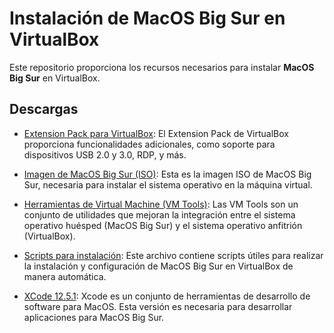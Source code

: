 # Instalación de MacOS Big Sur en VirtualBox

Este repositorio proporciona los recursos necesarios para instalar **MacOS Big Sur** en VirtualBox.

## Descargas

- [Extension Pack para VirtualBox](Oracle_VM_VirtualBox_Extension_Pack-7.0.16.vbox-extpack): El Extension Pack de VirtualBox proporciona funcionalidades adicionales, como soporte para dispositivos USB 2.0 y 3.0, RDP, y más.

- [Imagen de MacOS Big Sur (ISO)](https://www.mediafire.com/file/dbfod9u5q9ii9nd/macOS_Big_Sur_11.0.1_%252820B29%2529.iso/file): Esta es la imagen ISO de MacOS Big Sur, necesaria para instalar el sistema operativo en la máquina virtual.

- [Herramientas de Virtual Machine (VM Tools)](vmtools.zip): Las VM Tools son un conjunto de utilidades que mejoran la integración entre el sistema operativo huésped (MacOS Big Sur) y el sistema operativo anfitrión (VirtualBox).

- [Scripts para instalación](Scripts/Scripts.MD): Este archivo contiene scripts útiles para realizar la instalación y configuración de MacOS Big Sur en VirtualBox de manera automática.

- [XCode 12.5.1](https://developer.apple.com/services-account/download?path=/Developer_Tools/Xcode_12.5.1/Xcode_12.5.1.xip): Xcode es un conjunto de herramientas de desarrollo de software para MacOS. Esta versión es necesaria para desarrollar aplicaciones para MacOS Big Sur.


 

